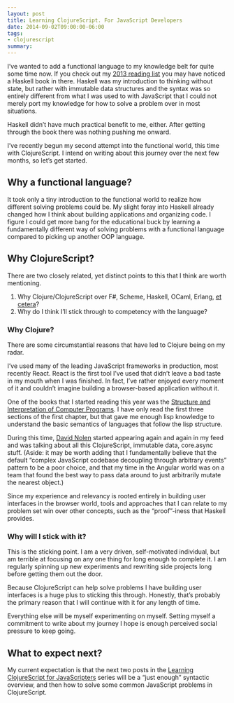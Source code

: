 ```yaml
---
layout: post
title: Learning ClojureScript. For JavaScript Developers
date: 2014-09-02T09:00:00-06:00
tags:
- clojurescript
summary:
---
```


I’ve wanted to add a functional language to my knowledge belt for quite some
time now. If you check out my [2013 reading list](/2014/01/09/reading-list/) you
may have noticed a Haskell book in there. Haskell was my introduction to thinking
without state, but rather with immutable data structures and the syntax was so
entirely different from what I was used to with JavaScript that I could not
merely port my knowledge for how to solve a problem over in most situations.

Haskell didn’t have much practical benefit to me, either. After getting through
the book there was nothing pushing me onward.

I’ve recently begun my second attempt into the functional world, this time with
ClojureScript. I intend on writing about this journey over the next few months,
so let’s get started.

## Why a functional language?

It took only a tiny introduction to the functional world to realize how
different solving problems could be. My slight foray into Haskell already
changed how I think about building applications and organizing code. I figure I
could get more bang for the educational buck by learning a fundamentally
different way of solving problems with a functional language compared to picking
up another OOP language.

## Why ClojureScript?

There are two closely related, yet distinct points to this that I think are
worth mentioning.

1. Why Clojure/ClojureScript over F#, Scheme, Haskell, OCaml, Erlang,
[et cetera](http://en.wikipedia.org/wiki/Category:Functional_languages)?
2. Why do I think I’ll stick through to competency with the language?

### Why Clojure?

There are some circumstantial reasons that have led to Clojure being on my
radar.

I’ve used many of the leading JavaScript frameworks in production, most recently
React. React is the first tool I’ve used that didn’t leave a bad taste in my
mouth when I was finished. In fact, I’ve rather enjoyed every moment of it and
couldn’t imagine building a browser-based application without it.

One of the books that I started reading this year was the [Structure and
Interpretation of Computer
Programs](http://mitpress.mit.edu/sicp/full-text/book/book.html). I have only
read the first three sections of the first chapter, but that gave me enough lisp
knowledge to understand the basic semantics of languages that follow the lisp
structure.

During this time, [David Nolen](http://swannodette.github.io/) started appearing
again and again in my feed and was talking about all this ClojureScript,
immutable data, core.async stuff. (Aside: it may be worth adding that I
fundamentally believe that the default “complex JavaScript codebase decoupling
through arbitrary events” pattern to be a poor choice, and that my time in the
Angular world was on a team that found the best way to pass data around to just
arbitrarily mutate the nearest object.)

Since my experience and relevancy is rooted entirely in building user interfaces
in the browser world, tools and approaches that I can relate to my problem set
win over other concepts, such as the “proof”-iness that Haskell provides.

### Why will I stick with it?

This is the sticking point. I am a very driven, self-motivated individual, but
am terrible at focusing on any one thing for long enough to complete it. I am
regularly spinning up new experiments and rewriting side projects long before
getting them out the door.

Because ClojureScript can help solve problems I have building user interfaces is
a huge plus to sticking this through. Honestly, that’s probably the primary
reason that I will continue with it for any length of time.

Everything else will be myself experimenting on myself. Setting myself a
commitment to write about my journey I hope is enough perceived social pressure
to keep going.

## What to expect next?

My current expectation is that the next two posts in the [Learning ClojureScript
for JavaScripters](/tags/clojurescript/) series will be a “just enough” syntactic
overview, and then how to solve some common JavaScript problems in ClojureScript.


